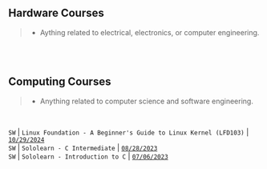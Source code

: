 ## Hardware Courses

> - Aything related to electrical, electronics, or computer engineering.

<br />
<br />

## Computing Courses

> - Anything related to computer science and software engineering. 

<br />

`SW` | `Linux Foundation - A Beginner's Guide to Linux Kernel (LFD103)` | [`10/29/2024`](https://ti-user-certificates.s3.amazonaws.com/e0df7fbf-a057-42af-8a1f-590912be5460/2efdabb6-d9c6-42c9-8498-9af47537523b-kent-tonino-8f3318f9-dd80-4c4d-bcae-98d83cc992a5-certificate.pdf) <br />
`SW` | `Sololearn - C Intermediate` | [`08/28/2023`](https://www.sololearn.com/en/certificates/CC-V81MRQU9) <br />
`SW` | `Sololearn - Introduction to C` | [`07/06/2023`](https://www.sololearn.com/certificates/CC-6AGYI9YG) <br />

